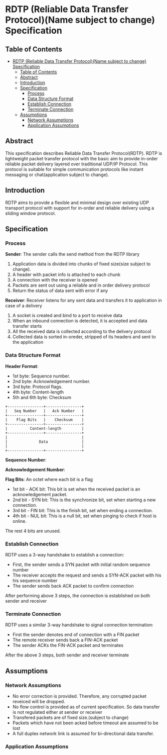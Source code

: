 # RDTP (Reliable Data Transfer Protocol)(Name subject to change) Specification

## Table of Contents

- [RDTP (Reliable Data Transfer Protocol)(Name subject to change) Specification](#rdtp-reliable-data-transfer-protocolname-subject-to-change-specification)
  - [Table of Contents](#table-of-contents)
  - [Abstract](#abstract)
  - [Introduction](#introduction)
  - [Specification](#specification)
    - [Process](#process)
    - [Data Structure Format](#data-structure-format)
    - [Establish Connection](#establish-connection)
    - [Terminate Connection](#terminate-connection)
  - [Assumptions](#assumptions)
    - [Network Assumptions](#network-assumptions)
    - [Application Assumptions](#application-assumptions)


## Abstract

This specification describes Reliable Data Transfer Protocol(RDTP). RDTP is lightweight 
packet transfer protocol with the basic aim to provide in-order reliable packet delivery 
layered over traditional UDP/IP Protocol. This protocol is suitable for simple 
communication protocols like instant messaging or chat(application subject to change).


## Introduction

RDTP aims to provide a flexible and minimal design over existing UDP transport protocol 
with support for in-order and reliable delivery using a sliding window protocol.


## Specification

### Process

**Sender**: The sender calls the send method from the RDTP library
1) Application data is divided into chunks of fixed size(size subject to change).
2) A header with packet info is attached to each chunk
3) A connection with the receiver is opened
4) Packets are sent out using a reliable and in order delivery protocol
5) Return the status of data sent with error if any

**Receiver**: Receiver listens for any sent data and transfers it to application in case
of a delivery
1) A socket is created and bind to a port to receive data
2) When an inbound connection is detected, it is accepted and data transfer starts
3) All the received data is collected according to the delivery protocol
4) Collected data is sorted in-oreder, stripped of its headers and sent to the application


### Data Structure Format

**Header Format**:
- 1st byte: Sequence number.
- 2nd byte: Acknowledgement number.
- 3rd byte: Protocol flags.
- 4th byte: Content-length
- 5th and 6th byte: Checksum

```
+----------------+----------------+
|   Seq Number   |   Ack Number   |
+----------------+----------------+
|    Flag Bits   |    Checksum    |
+----------------+----------------+
|          Content-length         |
+----------------+----------------+
|                                 |
|              Data               |
|                                 |
+----------------+----------------+
```

**Sequence Number**: 

**Acknowledgement Number**:

**Flag Bits**: An octet where each bit is a flag
- 1st bit - ACK bit: This bit is set when the received packet is an acknowledgement packet.
- 2nd bit - SYN bit: This is the synchronize bit, set when starting a new connection.
- 3rd bit - FIN bit: This is the finish bit, set when ending a connection.
- 4th bit - NUL bit: This is a null bit, set when pinging to check if host is online.

The rest 4 bits are unused.


### Establish Connection

RDTP uses a 3-way handshake to establish a connection:
- First, the sender sends a SYN packet with initial random sequence number
- The receiver accepts the request and sends a SYN-ACK packet with his 
  his sequence number
- The sender sends back ACK packet to confirm connection

After performing above 3 steps, the connection is established on both sender 
and receiver


### Terminate Connection

RDTP uses a similar 3-way handshake to signal connection termination:
- First the sender denotes end of connection with a FIN packet
- The remote receiver sends back a FIN-ACK packet
- The sender ACKs the FIN-ACK packet and terminates

After the above 3 steps, both sender and receiver terminate


## Assumptions

### Network Assumptions
- No error correction is provided. Therefore, any corrupted packet reveiced will be dropped.
- No flow control is provided as of current specification. So data transfer is not regulated 
    either at sender or receiver
- Transfered packets are of fixed size.(subject to change)
- Packets which have not been acked before timeout are assumed to be lost
- A full duplex network link is assumed for bi-directional data transfer.

### Application Assumptions

